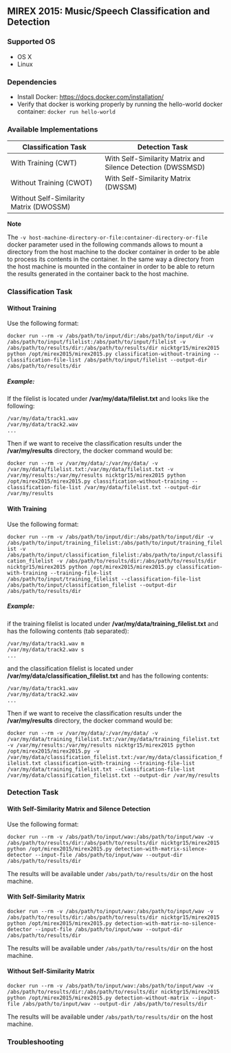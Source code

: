 ## MIREX 2015: Music/Speech Classification and Detection

### Supported OS

* OS X
* Linux

### Dependencies

* Install Docker: https://docs.docker.com/installation/
* Verify that docker is working properly by running the hello-world docker container: ```docker run hello-world```

### Available Implementations

Classification Task  | Detection Task
-------------  | -------------
With Training  (CWT) | With Self-Similarity Matrix and Silence Detection (DWSSMSD)
Without Training (CWOT)  | With Self-Similarity Matrix (DWSSM)
 | Without Self-Similarity Matrix (DWOSSM)

**Note**

The ```-v host-machine-directory-or-file:container-directory-or-file``` docker parameter used in the following commands allows to mount a directory from the host machine to the docker container in order to be able to process its contents in the container. In the same way a directory from the host machine is mounted in the container in order to be able to return the results generated in the container back to the host machine.  

### Classification Task
#### Without Training

Use the following format:

```docker run --rm -v /abs/path/to/input/dir:/abs/path/to/input/dir -v /abs/path/to/input/filelist:/abs/path/to/input/filelist -v /abs/path/to/results/dir:/abs/path/to/results/dir nicktgr15/mirex2015 python /opt/mirex2015/mirex2015.py classification-without-training --classification-file-list /abs/path/to/input/filelist --output-dir /abs/path/to/results/dir```

##### Example:

If the filelist is located under **/var/my/data/filelist.txt** and looks like the following:
```
/var/my/data/track1.wav
/var/my/data/track2.wav
...
```
Then if we want to receive the classification results under the **/var/my/results** directory, the docker command would be:

```docker run --rm -v /var/my/data/:/var/my/data/ -v /var/my/data/filelist.txt:/var/my/data/filelist.txt -v /var/my/results:/var/my/results nicktgr15/mirex2015 python /opt/mirex2015/mirex2015.py classification-without-training --classification-file-list /var/my/data/filelist.txt --output-dir /var/my/results```

#### With Training

Use the following format:

```docker run --rm -v /abs/path/to/input/dir:/abs/path/to/input/dir -v /abs/path/to/input/training_filelist:/abs/path/to/input/training_filelist -v /abs/path/to/input/classification_filelist:/abs/path/to/input/classification_filelist -v /abs/path/to/results/dir:/abs/path/to/results/dir nicktgr15/mirex2015 python /opt/mirex2015/mirex2015.py classification-with-training --training-file-list /abs/path/to/input/training_filelist --classification-file-list /abs/path/to/input/classification_filelist --output-dir /abs/path/to/results/dir```

##### Example:

if the training filelist is located under **/var/my/data/training_filelist.txt** and has the following contents (tab separated):
```
/var/my/data/track1.wav m
/var/my/data/track2.wav s
...
```
and the classification filelist is located under **/var/my/data/classification_filelist.txt** and has the following contents:
```
/var/my/data/track1.wav
/var/my/data/track2.wav
...
```
Then if we want to receive the classification results under the **/var/my/results** directory, the docker command would be:

```docker run --rm -v /var/my/data/:/var/my/data/ -v /var/my/data/training_filelist.txt:/var/my/data/training_filelist.txt -v /var/my/results:/var/my/results nicktgr15/mirex2015 python /opt/mirex2015/mirex2015.py -v /var/my/data/classification_filelist.txt:/var/my/data/classification_filelist.txt classification-with-training --training-file-list /var/my/data/training_filelist.txt --classification-file-list /var/my/data/classification_filelist.txt --output-dir /var/my/results```

### Detection Task

#### With Self-Similarity Matrix and Silence Detection

Use the following format:

```docker run --rm -v /abs/path/to/input/wav:/abs/path/to/input/wav -v /abs/path/to/results/dir:/abs/path/to/results/dir nicktgr15/mirex2015 python /opt/mirex2015/mirex2015.py detection-with-matrix-silence-detector --input-file /abs/path/to/input/wav --output-dir /abs/path/to/results/dir```

The results will be available under ```/abs/path/to/results/dir``` on the host machine.

#### With Self-Similarity Matrix

```docker run --rm -v /abs/path/to/input/wav:/abs/path/to/input/wav -v /abs/path/to/results/dir:/abs/path/to/results/dir nicktgr15/mirex2015 python /opt/mirex2015/mirex2015.py detection-with-matrix-no-silence-detector --input-file /abs/path/to/input/wav --output-dir /abs/path/to/results/dir```

The results will be available under ```/abs/path/to/results/dir``` on the host machine.

#### Without Self-Similarity Matrix

```docker run --rm -v /abs/path/to/input/wav:/abs/path/to/input/wav -v /abs/path/to/results/dir:/abs/path/to/results/dir nicktgr15/mirex2015 python /opt/mirex2015/mirex2015.py detection-without-matrix --input-file /abs/path/to/input/wav --output-dir /abs/path/to/results/dir```

The results will be available under ```/abs/path/to/results/dir``` on the host machine.

### Troubleshooting

